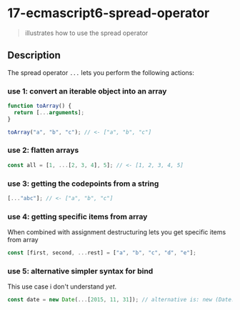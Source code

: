 # 17-ecmascript6-spread-operator
> illustrates how to use the spread operator

## Description
The spread operator `...` lets you perform the following actions:

### use 1: convert an iterable object into an array
```javascript
function toArray() {
  return [...arguments];
}

toArray("a", "b", "c"); // <- ["a", "b", "c"]
```

### use 2: flatten arrays
```javascript
const all = [1, ...[2, 3, 4], 5]; // <- [1, 2, 3, 4, 5]
```

### use 3: getting the codepoints from a string
```javascript
[..."abc"]; // <- ["a", "b", "c"]
```

### use 4: getting specific items from array
When combined with assignment destructuring lets you get specific items from array
```javascript
const [first, second, ...rest] = ["a", "b", "c", "d", "e"];
```

### use 5: alternative simpler syntax for bind
This use case i don't understand *yet*.
```javascript
const date = new Date(...[2015, 11, 31]); // alternative is: new (Date.bind.apply(Date, [null, 2015, 11, 31]));
```

